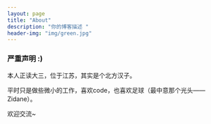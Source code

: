 ```yaml
---
layout: page
title: "About"
description: "你的博客描述 " 
header-img: "img/green.jpg"
---
```


### 严重声明 :)

本人正读大三，位于江苏，其实是个北方汉子。

平时只是做些微小的工作，喜欢code，也喜欢足球（最中意那个光头——Zidane）。

欢迎交流~





